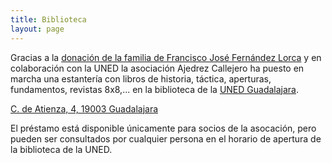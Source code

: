 ```yaml
---
title: Biblioteca
layout: page
---
```


Gracias a la [donación de la familia de Francisco José Fernández Lorca](https://ajedrezcallejeroguadalajara.com/2025/04/28/estanteria-libros.html) y en colaboración con la UNED
la asociación Ajedrez Callejero ha puesto en marcha una estantería con libros de historia, táctica, aperturas, fundamentos, 
revistas 8x8,... en la biblioteca de la [UNED Guadalajara](https://www.uned.es/universidad/centros/guadalajara.html).

[C. de Atienza, 4, 19003 Guadalajara](https://www.google.com/maps/dir//UNED+Guadalajara+C.+de+Atienza,+4+19003+Guadalajara/@40.6299067,-3.1705384,16z/data=!4m5!4m4!1m0!1m2!1m1!1s0xd43ab78e2a349b7:0x4fb9958fadacd447)

El préstamo está disponible únicamente para socios de la asocación, pero pueden ser consultados por cualquier persona en el horario de apertura de la biblioteca de la UNED.  